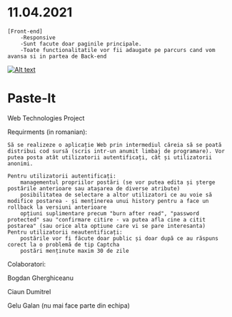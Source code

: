 # 11.04.2021
    [Front-end]
        -Responsive
        -Sunt facute doar paginile principale.
        -Toate functionalitatile vor fii adaugate pe parcurs cand vom avansa si in partea de Back-end

[![Alt text](https://i.postimg.cc/HLN36VBZ/index-mobile.png)](https://youtu.be/jXi8Fb9S35Q)





# Paste-It
Web Technologies Project

Requirments (in romanian):

    Să se realizeze o aplicație Web prin intermediul căreia să se poată distribui cod sursă (scris intr-un anumit limbaj de programare). Vor putea posta atât utilizatorii autentificați, cât și utilizatorii anonimi.

    Pentru utilizatorii autentificați:
        managementul propriilor postări (se vor putea edita și șterge postările anterioare sau atașarea de diverse atribute)
        posibilitatea de selectare a altor utilizatori ce au voie să modifice postarea - și menținerea unui history pentru a face un rollback la versiuni anterioare
        opțiuni suplimentare precum "burn after read", "password protected" sau "confirmare citire - va putea afla cine a citit postarea" (sau orice alta optiune care vi se pare interesanta)
    Pentru utilizatorii neautentificați:
        postările vor fi făcute doar public și doar după ce au răspuns corect la o problemă de tip Captcha
        postări menținute maxim 30 de zile


Colaboratori:


Bogdan Gherghiceanu

Ciaun Dumitrel


Gelu Galan  (nu mai face parte din echipa)
